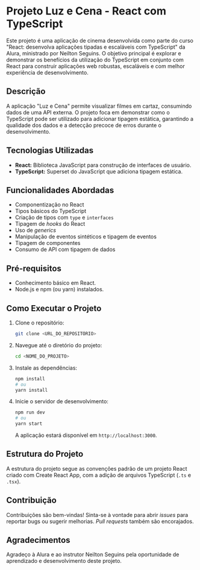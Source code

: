 # Projeto Luz e Cena - React com TypeScript

Este projeto é uma aplicação de cinema desenvolvida como parte do curso "React: desenvolva aplicações tipadas e escaláveis com TypeScript" da Alura, ministrado por Neilton Seguins. O objetivo principal é explorar e demonstrar os benefícios da utilização do TypeScript em conjunto com React para construir aplicações web robustas, escaláveis e com melhor experiência de desenvolvimento.

## Descrição

A aplicação "Luz e Cena" permite visualizar filmes em cartaz, consumindo dados de uma API externa. O projeto foca em demonstrar como o TypeScript pode ser utilizado para adicionar tipagem estática, garantindo a qualidade dos dados e a detecção precoce de erros durante o desenvolvimento.

## Tecnologias Utilizadas

*   **React:** Biblioteca JavaScript para construção de interfaces de usuário.
*   **TypeScript:** Superset do JavaScript que adiciona tipagem estática.

## Funcionalidades Abordadas

*   Componentização no React
*   Tipos básicos do TypeScript
*   Criação de tipos com `type` e `interfaces`
*   Tipagem de *hooks* do React
*   Uso de *generics*
*   Manipulação de eventos sintéticos e tipagem de eventos
*   Tipagem de componentes
*   Consumo de API com tipagem de dados

## Pré-requisitos

*   Conhecimento básico em React.
*   Node.js e npm (ou yarn) instalados.

## Como Executar o Projeto

1.  Clone o repositório:

    ```bash
    git clone <URL_DO_REPOSITÓRIO>
    ```

2.  Navegue até o diretório do projeto:

    ```bash
    cd <NOME_DO_PROJETO>
    ```

3.  Instale as dependências:

    ```bash
    npm install
    # ou
    yarn install
    ```

4.  Inicie o servidor de desenvolvimento:

    ```bash
    npm run dev
    # ou
    yarn start
    ```

    A aplicação estará disponível em `http://localhost:3000`.

## Estrutura do Projeto

A estrutura do projeto segue as convenções padrão de um projeto React criado com Create React App, com a adição de arquivos TypeScript (`.ts` e `.tsx`).

## Contribuição

Contribuições são bem-vindas! Sinta-se à vontade para abrir *issues* para reportar bugs ou sugerir melhorias. *Pull requests* também são encorajados.

## Agradecimentos

Agradeço à Alura e ao instrutor Neilton Seguins pela oportunidade de aprendizado e desenvolvimento deste projeto.
